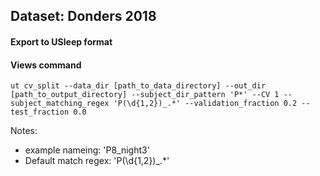 ## Dataset: Donders 2018

#### Export to USleep format

#### Views command
```
ut cv_split --data_dir [path_to_data_directory] --out_dir [path_to_output_directory] --subject_dir_pattern 'P*' --CV 1 --subject_matching_regex 'P(\d{1,2})_.*' --validation_fraction 0.2 --test_fraction 0.0
```

Notes: 
- example nameing: 'P8_night3'
- Default match regex: 'P(\d{1,2})_.*'
